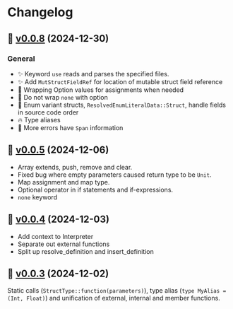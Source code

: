 # Changelog

## 🔖 [v0.0.8](https://github.com/swamp/script/releases/tag/v0.0.8) (2024-12-30)


### General

* ✨ Keyword `use` reads and parses the specified files.
* ✨ Add `MutStructFieldRef` for location of mutable struct field reference
* 🐞 Wrapping Option values for assignments when needed
* 🐞 Do not wrap `none` with option
* 🐞 Enum variant structs, `ResolvedEnumLiteralData::Struct`, handle fields in source code order
* 🔥 Type aliases
* 🎨 More errors have `Span` information

## 🔖 [v0.0.5](https://github.com/swamp/script/releases/tag/v0.0.5) (2024-12-06)

- Array extends, push, remove and clear.
- Fixed bug where empty parameters caused return type to be `Unit`.
- Map assignment and map type.
- Optional operator in if statements and if-expressions.
- `none` keyword

## 🔖 [v0.0.4](https://github.com/swamp/script/releases/tag/v0.0.4) (2024-12-03)

- Add context to Interpreter
- Separate out external functions
- Split up resolve_definition and insert_definition

## 🔖 [v0.0.3](https://github.com/swamp/script/releases/tag/v0.0.3) (2024-12-02)

Static calls (`StructType::function(parameters)`), type alias (`type MyAlias = (Int, Float)`) and unification of external, internal and member functions.
